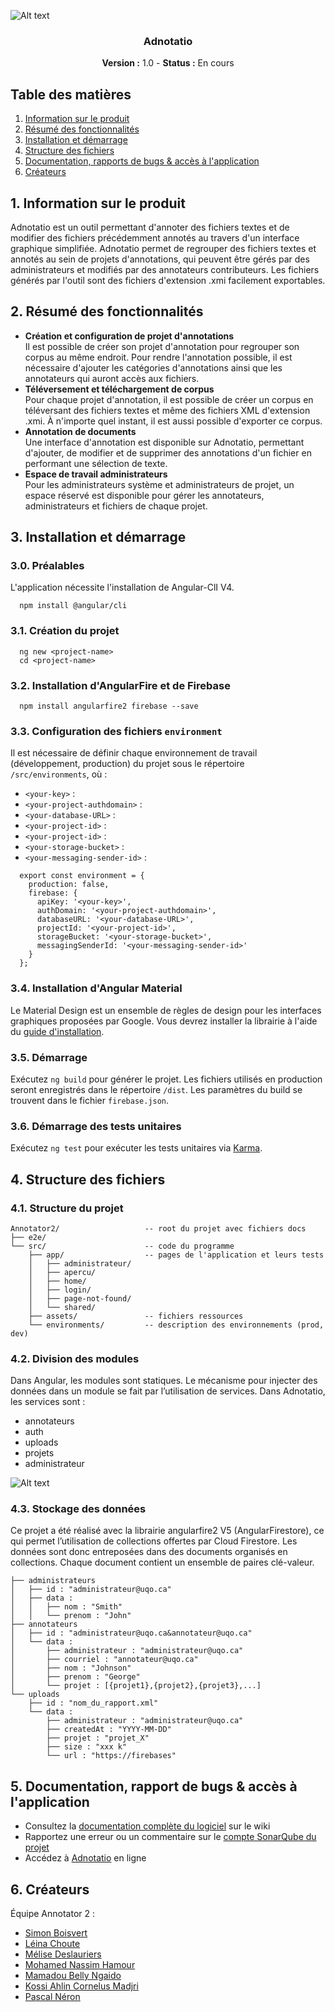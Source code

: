![Alt text](https://firebasestorage.googleapis.com/v0/b/projetia-8a0f1.appspot.com/o/uploads%2Fadno.svg?alt=media&token=2992a291-6958-4155-9282-6d37084d3b76)

<h3 align="center">Adnotatio</h3>
<p align="center"><b>Version :</b> 1.0  - <b>Status :</b> En cours</p>


## Table des matières
1. [Information sur le produit](#infos)
1. [Résumé des fonctionnalités](#fonctionnalites)
1. [Installation et démarrage](#installation)
1. [Structure des fichiers](#structure)
1. [Documentation, rapports de bugs & accès à l'application](#docs)
1. [Créateurs](#createurs)

<a id="infos"></a>
## 1. Information sur le produit
Adnotatio est un outil permettant d'annoter des fichiers textes et de modifier des fichiers précédemment annotés au travers d'un interface graphique simplifiée. Adnotatio permet de regrouper des fichiers textes et annotés au sein de projets d'annotations, qui peuvent être gérés par des administrateurs et modifiés par des annotateurs contributeurs. Les fichiers générés par l'outil sont des fichiers d'extension .xmi facilement exportables.   

<a id="fonctionnalites"></a>
## 2. Résumé des fonctionnalités
* **Création et configuration de projet d'annotations**<br />Il est possible de créer son projet d'annotation pour regrouper son corpus au même endroit. Pour rendre l'annotation possible, il est nécessaire d'ajouter les catégories d'annotations ainsi que les annotateurs qui auront accès aux fichiers.  
* **Téléversement et téléchargement de corpus**<br />Pour chaque projet d'annotation, il est possible de créer un corpus en téléversant des fichiers textes et même des fichiers XML d'extension .xmi. À n'importe quel instant, il est aussi possible d'exporter ce corpus.  
* **Annotation de documents**<br />Une interface d'annotation est disponible sur Adnotatio, permettant d'ajouter, de modifier et de supprimer des annotations d'un fichier en performant une sélection de texte.
* **Espace de travail administrateurs**<br />Pour les administrateurs système et administrateurs de projet, un espace réservé est disponible pour gérer les annotateurs, administrateurs et fichiers de chaque projet.

<a id="installation"></a>
## 3. Installation et démarrage

### 3.0. Préalables
L'application nécessite l'installation de Angular-ClI V4.
```
  npm install @angular/cli
  ```

### 3.1. Création du projet
```
  ng new <project-name>
  cd <project-name>
  ```
  
### 3.2. Installation d'AngularFire et de Firebase
```
  npm install angularfire2 firebase --save
  ```
  
### 3.3. Configuration des fichiers `environment`
Il est nécessaire de définir chaque environnement de travail (développement, production) du projet sous le répertoire `/src/environments`, où :
- `<your-key>` :
- `<your-project-authdomain>` :
- `<your-database-URL>` :
- `<your-project-id>` :
- `<your-project-id>` :
- `<your-storage-bucket>` :
- `<your-messaging-sender-id>` :

```
  export const environment = {
    production: false,
    firebase: {
      apiKey: '<your-key>',
      authDomain: '<your-project-authdomain>',
      databaseURL: '<your-database-URL>',
      projectId: '<your-project-id>',
      storageBucket: '<your-storage-bucket>',
      messagingSenderId: '<your-messaging-sender-id>'
    }
  };
  ```
  
### 3.4. Installation d'Angular Material
Le Material Design est un ensemble de règles de design pour les interfaces graphiques proposées par Google. Vous devrez installer la librairie à l'aide du [guide d'installation](https://material.angular.io/guide/getting-started).

### 3.5. Démarrage 
Exécutez `ng build` pour générer le projet. Les fichiers utilisés en production seront enregistrés dans le répertoire `/dist`. Les paramètres du build se trouvent dans le fichier `firebase.json`.

### 3.6. Démarrage des tests unitaires
Exécutez `ng test` pour exécuter les tests unitaires via [Karma](https://karma-runner.github.io/1.0/index.html).

<a id="structure"></a>
## 4. Structure des fichiers

### 4.1. Structure du projet
```
Annotator2/                   -- root du projet avec fichiers docs
├── e2e/
└── src/                      -- code du programme
    ├── app/                  -- pages de l'application et leurs tests
    │	├── administrateur/
    │	├── apercu/
    │	├── home/
    │	├── login/
    │	├── page-not-found/
    │	└── shared/
    ├── assets/               -- fichiers ressources
    └── environments/         -- description des environnements (prod, dev)
```

### 4.2. Division des modules
Dans Angular, les modules sont statiques. Le mécanisme pour injecter des données dans un module se fait par l’utilisation de services. Dans Adnotatio, les services sont :
* annotateurs
* auth
* uploads
* projets
* administrateur

![Alt text](https://firebasestorage.googleapis.com/v0/b/projetia-8a0f1.appspot.com/o/uploads%2Farchi111%402x-100.jpg?alt=media&token=c0623ae4-fc0e-460b-ae6f-011d33afef4d)

### 4.3. Stockage des données
Ce projet a été réalisé avec la librairie angularfire2 V5 (AngularFirestore), ce qui permet l’utilisation de collections offertes par Cloud Firestore. Les données sont donc entreposées dans des documents organisés en collections. Chaque document contient un ensemble de paires clé-valeur.  

```
├── administrateurs
│   ├── id : "administrateur@uqo.ca"
│   ├── data :
│   │	├── nom : "Smith"
│   │	└── prenom : "John"
├── annotateurs
│   ├── id : "administrateur@uqo.ca&annotateur@uqo.ca"
│   └── data :
│       ├── administrateur : "administrateur@uqo.ca"
│       ├── courriel : "annotateur@uqo.ca"
│       ├── nom : "Johnson"
│       ├── prenom : "George"
│       └── projet : [{projet1},{projet2},{projet3},...]
└── uploads
    ├── id : "nom_du_rapport.xml"
    └── data :
        ├── administrateur : "administrateur@uqo.ca"
        ├── createdAt : "YYYY-MM-DD"
        ├── projet : "projet_X"
        ├── size : "xxx k"
        └── url : "https://firebases"
```

<a id="docs"></a>
## 5. Documentation, rapport de bugs & accès à l'application
- Consultez la [documentation complète du logiciel](https://github.com/iglewski/Annotator2/wiki) sur le wiki   
- Rapportez une erreur ou un commentaire sur le [compte SonarQube du projet](#)  
- Accédez à [Adnotatio](https://infsys-2a1e8.firebaseapp.com/login?session_id=123456789#anchor) en ligne 

<a id="createurs"></a>
## 6. Créateurs
Équipe Annotator 2 :  
- [Simon Boisvert](https://github.com/SimonUQO)
- [Léina Choute](https://github.com/choutel)
- [Mélise Deslauriers](https://github.com/PetitCartonVert)
- [Mohamed Nassim Hamour](https://github.com/NassimHamour)
- [Mamadou Belly Ngaido](https://github.com/Mamadou03)
- [Kossi Ahlin Cornelus Madjri](https://github.com/cornelusma)
- [Pascal Néron](https://github.com/neronp01)
